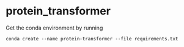 # protein_transformer

Get the conda environment by running
```
conda create --name protein-transformer --file requirements.txt
```